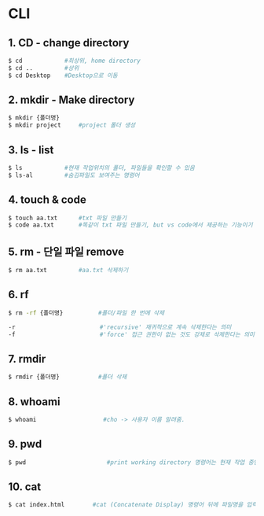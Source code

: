 # CLI 

## 1. CD - change directory

```bash
$ cd 			#최상위, home directory
$ cd ..			#상위
$ cd Desktop 	#Desktop으로 이동
```



## 2. mkdir - Make directory

```bash
$ mkdir {폴더명}
$ mkdir project		#project 폴더 생성
```



## 3. ls - list

```bash
$ ls			#현재 작업위치의 폴더, 파일들을 확인할 수 있음
$ ls-al			#숨김파일도 보여주는 명령어
```



## 4. touch & code

```bash
$ touch aa.txt		#txt 파일 만들기
$ code aa.txt		#똑같이 txt 파일 만들기, but vs code에서 제공하는 기능이기 때문에 vscode에서만 씀
```



## 5. rm - 단일 파일 remove

```bash
$ rm aa.txt			#aa.txt 삭제하기
```



## 6. rf 

```bash
$ rm -rf {폴더명}			#폴더/파일 한 번에 삭제

-r 						  #'recursive' 재귀적으로 계속 삭제한다는 의미
-f 						  #'force' 접근 권한이 없는 것도 강제로 삭제한다는 의미
```



## 7. rmdir

```bash
$ rmdir {폴더명}			#폴더 삭제
```



## 8. whoami

```bash
$ whoami			  	   #cho -> 사용자 이름 알려줌.
```



## 9. pwd

```bash
$ pwd						#print working directory 명령어는 현재 작업 중인 디렉터리의 절대 경로를 출력한다.
```



## 10. cat

```bash
$ cat index.html		#cat (Concatenate Display) 명령어 뒤에 파일명을 입력하면 파일 내용이 출력
```





